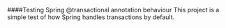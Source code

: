 ####Testing Spring @transactional annotation behaviour
This project is a simple test of how Spring handles transactions by default.
